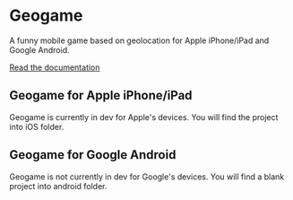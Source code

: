 Geogame
=======

A funny mobile game based on geolocation for Apple iPhone/iPad and Google Android.  

[Read the documentation](docs/README.md)

Geogame for Apple iPhone/iPad
-----------------------------

Geogame is currently in dev for Apple's devices.
You will find the project into iOS folder.


Geogame for Google Android
--------------------------

Geogame is not currently in dev for Google's devices.
You will find a blank project into android folder.

